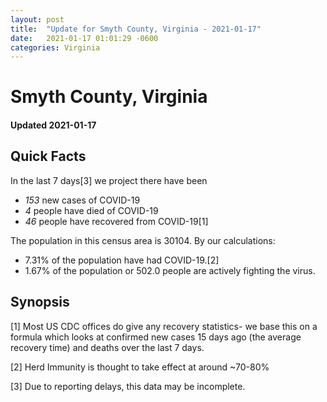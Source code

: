 ```yaml
---
layout: post
title:  "Update for Smyth County, Virginia - 2021-01-17"
date:   2021-01-17 01:01:29 -0600
categories: Virginia
---
```


# Smyth County, Virginia
#### Updated 2021-01-17

## Quick Facts

In the last 7 days[3] we project there have been
- *153* new cases of COVID-19
- *4* people have died of COVID-19
- *46* people have recovered from COVID-19[1]

The population in this census area is 30104. By our calculations:
- 7.31% of the population have had COVID-19.[2]
- 1.67% of the population or 502.0 people are actively fighting the virus.

## Synopsis




[1] Most US CDC offices do give any recovery statistics- we base this on a formula which looks at confirmed new cases
15 days ago (the average recovery time) and deaths over the last 7 days.

[2] Herd Immunity is thought to take effect at around ~70-80%

[3] Due to reporting delays, this data may be incomplete.
 
    